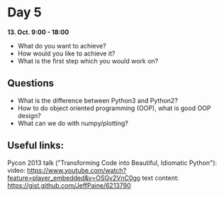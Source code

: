 Day 5
=====

**13. Oct. 9:00 - 18:00**


- What do you want to achieve?
- How would you like to achieve it?
- What is the first step which you would work on?

Questions
---------

- What is the difference between Python3 and Python2?
- How to do object oriented programming (OOP), what is good OOP design?
- What can we do with numpy/plotting?

Useful links:
------------
Pycon 2013 talk ("Transforming Code into Beautiful, Idiomatic Python"):
video: https://www.youtube.com/watch?feature=player_embedded&v=OSGv2VnC0go
text content: https://gist.github.com/JeffPaine/6213790

